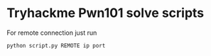 # Tryhackme Pwn101 solve scripts
For remote connection just run
```
python script.py REMOTE ip port
```
